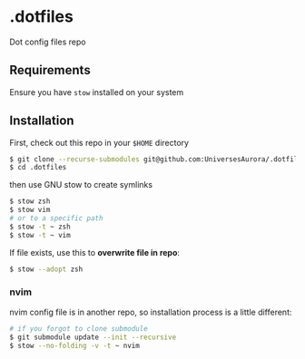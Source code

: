 # .dotfiles

Dot config files repo

## Requirements

Ensure you have `stow` installed on your system

## Installation

First, check out this repo in your `$HOME` directory

```sh
$ git clone --recurse-submodules git@github.com:UniversesAurora/.dotfiles.git
$ cd .dotfiles
```

then use GNU stow to create symlinks

```sh
$ stow zsh
$ stow vim
# or to a specific path
$ stow -t ~ zsh
$ stow -t ~ vim
```

If file exists, use this to **overwrite file in repo**:

```sh
$ stow --adopt zsh
```

### nvim

nvim config file is in another repo, so installation process is a little different:

```sh
# if you forgot to clone submodule
$ git submodule update --init --recursive
$ stow --no-folding -v -t ~ nvim
```
